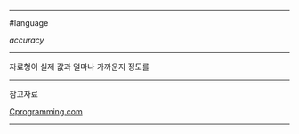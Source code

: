 
---

#language

*accuracy*

---

자료형이 실제 값과 얼마나 가까운지 정도를 

---

참고자료

[Cprogramming.com](https://www.cprogramming.com/tutorial/floating_point/understanding_floating_point.html)

---